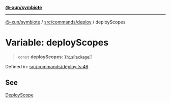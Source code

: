 [**@-xun/symbiote**](../../../../README.md)

***

[@-xun/symbiote](../../../../README.md) / [src/commands/deploy](../README.md) / deployScopes

# Variable: deployScopes

> `const` **deployScopes**: [`ThisPackage`](../../../configure/enumerations/ThisPackageGlobalScope.md#thispackage)[]

Defined in: [src/commands/deploy.ts:46](https://github.com/Xunnamius/symbiote/blob/7b8ca545f93c3e9d22b693c6c58dbb29604867ff/src/commands/deploy.ts#L46)

## See

[DeployScope](../../../configure/enumerations/ThisPackageGlobalScope.md)
